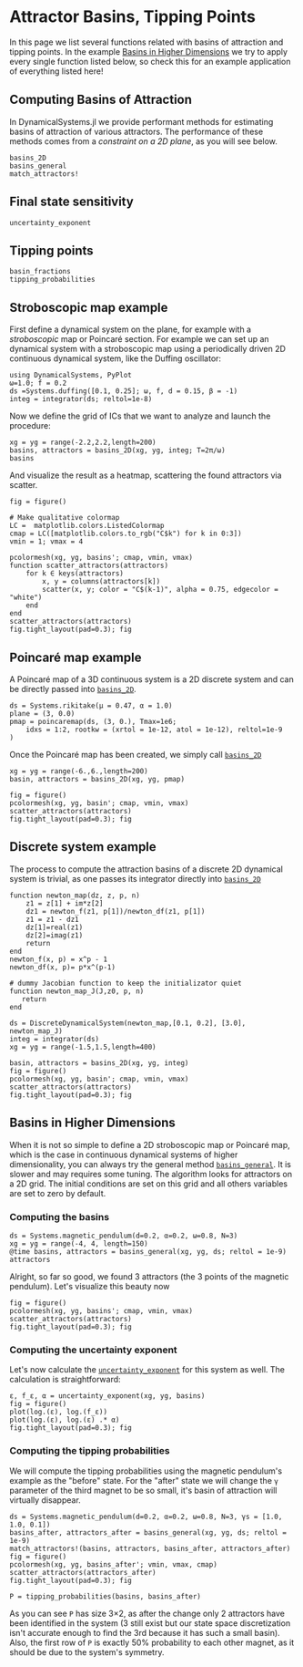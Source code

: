 # Attractor Basins, Tipping Points

In this page we list several functions related with basins of attraction and tipping points. In the example [Basins in Higher Dimensions](@ref) we try to apply every single function listed below, so check this for an example application of everything listed here!

## Computing Basins of Attraction

In DynamicalSystems.jl we provide performant methods for estimating basins of attraction of various attractors.
The performance of these methods comes from a _constraint on a 2D plane_, as you will see below.

```@docs
basins_2D
basins_general
match_attractors!
```

## Final state sensitivity
```@docs
uncertainty_exponent
```

## Tipping points
```@docs
basin_fractions
tipping_probabilities
```

## Stroboscopic map example
First define a dynamical system on the plane, for example with a *stroboscopic* map or Poincaré section. For example we can set up an dynamical system with a stroboscopic map using a periodically driven 2D continuous dynamical system, like the Duffing oscillator:
```@example MAIN
using DynamicalSystems, PyPlot
ω=1.0; f = 0.2
ds =Systems.duffing([0.1, 0.25]; ω, f, d = 0.15, β = -1)
integ = integrator(ds; reltol=1e-8)
```

Now we define the grid of ICs that we want to analyze and launch the procedure:

```@example MAIN
xg = yg = range(-2.2,2.2,length=200)
basins, attractors = basins_2D(xg, yg, integ; T=2π/ω)
basins
```

And visualize the result as a heatmap, scattering the found attractors via scatter.

```@example MAIN
fig = figure()

# Make qualitative colormap
LC =  matplotlib.colors.ListedColormap
cmap = LC([matplotlib.colors.to_rgb("C$k") for k in 0:3])
vmin = 1; vmax = 4

pcolormesh(xg, yg, basins'; cmap, vmin, vmax)
function scatter_attractors(attractors)
    for k ∈ keys(attractors)
        x, y = columns(attractors[k])
        scatter(x, y; color = "C$(k-1)", alpha = 0.75, edgecolor = "white")
    end
end
scatter_attractors(attractors)
fig.tight_layout(pad=0.3); fig
```

## Poincaré map example

A Poincaré map of a 3D continuous system is a 2D discrete system and can be directly passed into [`basins_2D`](@ref).
```@example MAIN
ds = Systems.rikitake(μ = 0.47, α = 1.0)
plane = (3, 0.0)
pmap = poincaremap(ds, (3, 0.), Tmax=1e6;
    idxs = 1:2, rootkw = (xrtol = 1e-12, atol = 1e-12), reltol=1e-9
)
```

Once the Poincaré map has been created, we simply call [`basins_2D`](@ref)
```@example MAIN
xg = yg = range(-6.,6.,length=200)
basin, attractors = basins_2D(xg, yg, pmap)

fig = figure()
pcolormesh(xg, yg, basin'; cmap, vmin, vmax)
scatter_attractors(attractors)
fig.tight_layout(pad=0.3); fig
```

## Discrete system example
The process to compute the attraction basins of a discrete 2D dynamical system is trivial,
as one passes its integrator directly into [`basins_2D`](@ref)

```@example MAIN
function newton_map(dz, z, p, n)
    z1 = z[1] + im*z[2]
    dz1 = newton_f(z1, p[1])/newton_df(z1, p[1])
    z1 = z1 - dz1
    dz[1]=real(z1)
    dz[2]=imag(z1)
    return
end
newton_f(x, p) = x^p - 1
newton_df(x, p)= p*x^(p-1)

# dummy Jacobian function to keep the initializator quiet
function newton_map_J(J,z0, p, n)
   return
end

ds = DiscreteDynamicalSystem(newton_map,[0.1, 0.2], [3.0], newton_map_J)
integ = integrator(ds)
xg = yg = range(-1.5,1.5,length=400)

basin, attractors = basins_2D(xg, yg, integ)
fig = figure()
pcolormesh(xg, yg, basin'; cmap, vmin, vmax)
scatter_attractors(attractors)
fig.tight_layout(pad=0.3); fig
```

## Basins in Higher Dimensions
When it is not so simple to define a 2D stroboscopic map or Poincaré map, which is the case in continuous dynamical systems of higher dimensionality, you can always try the general method [`basins_general`](@ref). It is slower and may requires some tuning.
The algorithm looks for attractors on a 2D grid.
The initial conditions are set on this grid and all others variables are set to zero by default.

### Computing the basins

```@example MAIN
ds = Systems.magnetic_pendulum(d=0.2, α=0.2, ω=0.8, N=3)
xg = yg = range(-4, 4, length=150)
@time basins, attractors = basins_general(xg, yg, ds; reltol = 1e-9)
attractors
```
Alright, so far so good, we found 3 attractors (the 3 points of the magnetic pendulum).
Let's visualize this beauty now

```@example MAIN
fig = figure()
pcolormesh(xg, yg, basins'; cmap, vmin, vmax)
scatter_attractors(attractors)
fig.tight_layout(pad=0.3); fig
```

### Computing the uncertainty exponent

Let's now calculate the [`uncertainty_exponent`](@ref) for this system as well.
The calculation is straightforward:
```@example MAIN
ε, f_ε, α = uncertainty_exponent(xg, yg, basins)
fig = figure()
plot(log.(ε), log.(f_ε))
plot(log.(ε), log.(ε) .* α)
fig.tight_layout(pad=0.3); fig
```

### Computing the tipping probabilities
We will compute the tipping probabilities using the magnetic pendulum's example
as the "before" state. For the "after" state we will change the `γ` parameter of the
third magnet to be so small, it's basin of attraction will virtually disappear.
```@example MAIN
ds = Systems.magnetic_pendulum(d=0.2, α=0.2, ω=0.8, N=3, γs = [1.0, 1.0, 0.1])
basins_after, attractors_after = basins_general(xg, yg, ds; reltol = 1e-9)
match_attractors!(basins, attractors, basins_after, attractors_after)
fig = figure()
pcolormesh(xg, yg, basins_after'; vmin, vmax, cmap)
scatter_attractors(attractors_after)
fig.tight_layout(pad=0.3); fig
```

```@example MAIN
P = tipping_probabilities(basins, basins_after)
```
As you can see `P` has size 3×2, as after the change only 2 attractors have been identified in the system (3 still exist but our state space discretization isn't accurate enough to find the 3rd because it has such a small basin).
Also, the first row of `P` is exactly 50% probability to each other magnet, as it should be due to the system's symmetry.
